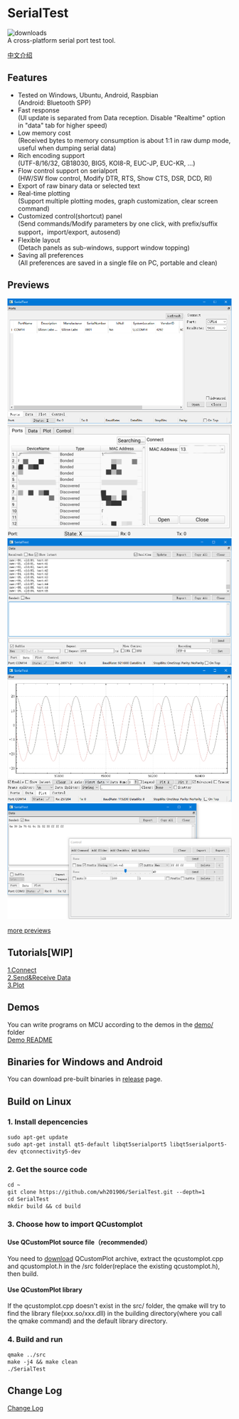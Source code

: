 # SerialTest
![downloads](https://img.shields.io/github/downloads/wh201906/SerialTest/total)  
A cross-platform serial port test tool.  

[中文介绍](doc/README/README_zh_CN.md)  

## Features
+ Tested on Windows, Ubuntu, Android, Raspbian  
(Android: Bluetooth SPP)  
+ Fast response  
(UI update is separated from Data reception. Disable "Realtime" option in "data" tab for higher speed)  
+ Low memory cost  
(Received bytes to memory consumption is about 1:1 in raw dump mode, useful when dumping serial data)  
+ Rich encoding support  
(UTF-8/16/32, GB18030, BIG5, KOI8-R, EUC-JP, EUC-KR, …)  
+ Flow control support on serialport  
(HW/SW flow control, Modify DTR, RTS, Show CTS, DSR, DCD, RI)  
+ Export of raw binary data or selected text  
+ Real-time plotting  
(Support multiple plotting modes, graph customization, clear screen command)  
+ Customized control(shortcut) panel  
(Send commands/Modify parameters by one click, with prefix/suffix support，import/export, autosend)  
+ Flexible layout  
(Detach panels as sub-windows, support window topping)  
+ Saving all preferences  
(All preferences are saved in a single file on PC, portable and clean) 

## Previews
![port](doc/previews/port.png)  
![port_android](doc/previews/port_android.jpg)  
![data](doc/previews/data.png)  
![plot](doc/previews/plot.png)  
![ctrl](doc/previews/ctrl.png)  

[more previews](doc/previews/previews.md)  

## Tutorials[WIP]
[1.Connect](doc/tutorials/connect/connect.md)  
[2.Send&Receive Data](doc/tutorials/data/data.md)  
[3.Plot](doc/tutorials/plot/plot_zh_CN.md)  

## Demos
You can write programs on MCU according to the demos in the [demo/](https://github.com/wh201906/SerialTest/tree/master/demo) folder  
[Demo README](demo/README.md)  

## Binaries for Windows and Android
You can download pre-built binaries in [release](https://github.com/wh201906/SerialTest/releases) page.  

## Build on Linux
### 1. Install depencencies
```
sudo apt-get update
sudo apt-get install qt5-default libqt5serialport5 libqt5serialport5-dev qtconnectivity5-dev 
```
### 2. Get the source code
```
cd ~
git clone https://github.com/wh201906/SerialTest.git --depth=1
cd SerialTest
mkdir build && cd build
```

### 3. Choose how to import QCustomplot 
#### Use QCustomPlot source file（recommended）  
You need to [download](https://www.qcustomplot.com/release/2.1.0fixed/QCustomPlot-source.tar.gz) QCustomPlot archive, extract the qcustomplot.cpp and qcustomplot.h in the /src folder(replace the existing qcustomplot.h), then build.  
#### Use QCustomPlot library  
If the qcustomplot.cpp doesn't exist in the src/ folder, the qmake will try to find the library file(xxx.so/xxx.dll) in the building directory(where you call the qmake command) and the default library directory.  
### 4. Build and run
```
qmake ../src
make -j4 && make clean
./SerialTest 
```

## Change Log
[Change Log](CHANGELOG.md)
